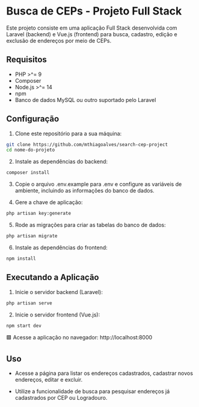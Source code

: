 # Busca de CEPs - Projeto Full Stack

Este projeto consiste em uma aplicação Full Stack desenvolvida com Laravel (backend) e Vue.js (frontend) para busca, cadastro, edição e exclusão de endereços por meio de CEPs.

## Requisitos

- PHP >^= 9
- Composer
- Node.js >^= 14
- npm
- Banco de dados MySQL ou outro suportado pelo Laravel

## Configuração

1. Clone este repositório para a sua máquina:

```bash
git clone https://github.com/mthiagoalves/search-cep-project
cd nome-do-projeto
```

2. Instale as dependências do backend:

```bash
composer install
```

3. Copie o arquivo .env.example para .env e configure as variáveis de ambiente, incluindo as informações do banco de dados.

4. Gere a chave de aplicação:

```bash
php artisan key:generate
```

5. Rode as migrações para criar as tabelas do banco de dados:

```bash
php artisan migrate
```

6. Instale as dependências do frontend:

```bash
npm install
```

## Executando a Aplicação

1. Inicie o servidor backend (Laravel):

```bash
php artisan serve

```

2. Inicie o servidor frontend (Vue.js):

```bash
npm start dev
```

🟩 Acesse a aplicação no navegador:
    http://localhost:8000

## Uso

- Acesse a página para listar os endereços cadastrados, cadastrar novos endereços, editar e excluir.

- Utilize a funcionalidade de busca para pesquisar endereços já cadastrados por CEP ou Logradouro.

